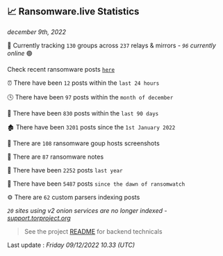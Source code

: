 
## 📈 Ransomware.live Statistics
_december 9th, 2022_

🔎 Currently tracking `130` groups across `237` relays & mirrors - _`96` currently online_ 🟢

Check recent ransomware posts [`here`](recentposts.md)


⏰ There have been `12` posts within the `last 24 hours`

🕓 There have been `97` posts within the `month of december`

📅 There have been `830` posts within the `last 90 days`

🏚 There have been `3201` posts since the `1st January 2022`

📸 There are `108` ransomware goup hosts screenshots

📝 There are `87` ransomware notes

🚀 There have been `2252` posts `last year`

🐣 There have been `5487` posts `since the dawn of ransomwatch`

⚙️ There are `62` custom parsers indexing posts

_`20` sites using v2 onion services are no longer indexed - [support.torproject.org](https://support.torproject.org/onionservices/v2-deprecation/)_

> See the project [README](https://github.com/jmousqueton/ransomwatch#readme) for backend technicals



Last update : _Friday 09/12/2022 10.33 (UTC)_

